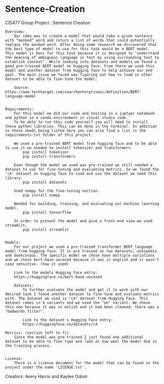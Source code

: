 # Sentence-Creation
CIS477 Group Project : Sentence Creation

    Overview:
        Our idea was to create a model that would take a given sentence with “masked” word and return a list of words that could potentially replace the masked word. After doing some research we discovered that the best type of model to use for this task would be a BERT model. This model is best for this task because it is designed to "understand the meaning of ambiguous language in text by using surrounding text to establish context". While looking into datasets and models we found a good pre-trained BERT model on hugging face. From there we used this model and another dataset from hugging face to help achieve our end goal. The main issue we faced was figuring out how to load in other dataset to be able to fine-tune the model.

        Source: https://www.techtarget.com/searchenterpriseai/definition/BERT-language-model 


    Requirements:
        For this model we did our code and testing in a juptyer notebook and python in a conda environment in visual studio code.
        To be able to run this code yourself you will need to install these python libraries. This can be done in the terminal. In addition to those needs being listed here you can also find a list in the requirements.txt folder of this project.

        We used a pre-trained BERT model from hugging face and to be able to use it we needed to install tokenizer and transformers.
            pip install tokenizer
            pip install transformers

        Even though the model we used was pre-trained we still needed a dataset to use for fine-tuning and evaluating metrics. So we found the 'c4' dataset on hugging face to load and use the dataset we need this library.
            pip install datasets

        Used numpy for the fine-tuning section.
            pip install numpy

        Needed for building, training, and evaluating our machine learning model.
            pip install tensorflow

        In order to present the model and give a front-end view we used streamlit.
            pip install streamlit


    Models:
        For our project we used a pre-trained transformer BERT language model from hugging face. It is pre-trained on two datasets; wikipedia and bookcorpus. The specific model we chose have multiple variations and we chose bert-base-uncased because it was in english and it wasn't case sensitive. (how it used)

        Link to the models Hugging Face entry:
        https://huggingface.co/bert-base-uncased 

        Datasets:
            To further evaluate the model and get it to work with our desired task I found another dataset to fine-tune and evaluate metrics with. The dataset we used is "c4" dataset from Hugging Face. This dataset comes in 4 variants and we used the "en" varient. We chose this one because it was in enlish and it had been cleaned; there was a "badwords filter".

            Link to the dataset's Hugging Face entry:
            https://huggingface.co/datasets/c4 

    Metrics: (section left to fi)
        Since the model was pre-trained I just found one additional dataset to be able to fine tune and look at how weel the model did in the training process.


    License:
        There is a license document for the model that can be found in the project under the name 'LICENSE.txt'.

Creators: Avery Harris and Kaylee Odom